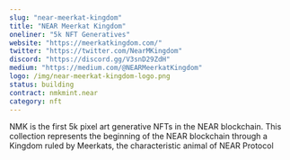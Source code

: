 ```yaml
---
slug: "near-meerkat-kingdom"
title: "NEAR Meerkat Kingdom"
oneliner: "5k NFT Generatives"
website: "https://meerkatkingdom.com/"
twitter: "https://twitter.com/NearMKingdom"
discord: "https://discord.gg/V3snD29ZdH"
medium: "https://medium.com/@NEARMeerkatKingdom"
logo: /img/near-meerkat-kingdom-logo.png
status: building
contract: nmkmint.near
category: nft
---
```


NMK is the first 5k pixel art generative NFTs in the NEAR blockchain. This collection represents the beginning of the NEAR blockchain through a Kingdom ruled by Meerkats, the characteristic animal of NEAR Protocol
